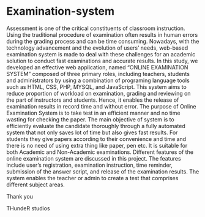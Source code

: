# Examination-system
 Assessment is one of the critical constituents of classroom instruction. Using the traditional procedure of examination often results in human errors during the grading process and can be time consuming. Nowadays, with the technology advancement and the evolution of users’ needs, web-based examination system is made to deal with these challenges for an academic solution to conduct fast examinations and accurate results. 
In this study, we developed an effective web application, named “ONLINE EXAMINATION SYSTEM” composed of three primary roles, including teachers, students and administrators by using a combination of programing language tools such as HTML, CSS, PHP, MYSQL, and JavaScript. 
This system aims to reduce proportion of workload on examination, grading and reviewing on the part of instructors and students. Hence, it enables the release of examination results in record time and without error.
The purpose of Online Examination System is to take test in an efficient manner and no time wasting for checking the paper. The main objective of system is to efficiently evaluate the candidate thoroughly through a fully automated system that not only saves lot of time but also gives fast results. For students they give papers according to their convenience and time and there is no need of using extra thing like paper, pen etc.
It is suitable for both Academic and Non-Academic examinations. Different features of the online examination system are discussed in this project. The features include user’s registration, examination instruction, time reminder, submission of the answer script, and release of the examination results. The system enables the teacher or admin to create a test that comprises different subject areas.

Thank you

THundeR studios
